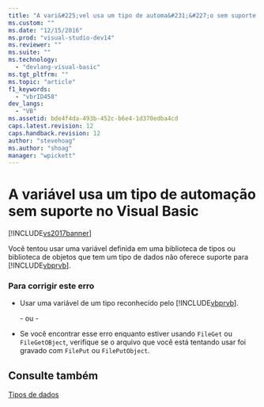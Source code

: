 ```yaml
---
title: "A vari&#225;vel usa um tipo de automa&#231;&#227;o sem suporte no Visual Basic | Microsoft Docs"
ms.custom: ""
ms.date: "12/15/2016"
ms.prod: "visual-studio-dev14"
ms.reviewer: ""
ms.suite: ""
ms.technology: 
  - "devlang-visual-basic"
ms.tgt_pltfrm: ""
ms.topic: "article"
f1_keywords: 
  - "vbrID458"
dev_langs: 
  - "VB"
ms.assetid: bde4f4da-493b-452c-b6e4-1d370edba4cd
caps.latest.revision: 12
caps.handback.revision: 12
author: "stevehoag"
ms.author: "shoag"
manager: "wpickett"
---
```

# A vari&#225;vel usa um tipo de automa&#231;&#227;o sem suporte no Visual Basic
[!INCLUDE[vs2017banner](../../../csharp/includes/vs2017banner.md)]

Você tentou usar uma variável definida em uma biblioteca de tipos ou biblioteca de objetos que tem um tipo de dados não oferece suporte para [!INCLUDE[vbprvb](../../../csharp/programming-guide/concepts/linq/includes/vbprvb_md.md)].  
  
### Para corrigir este erro  
  
-   Usar uma variável de um tipo reconhecido pelo [!INCLUDE[vbprvb](../../../csharp/programming-guide/concepts/linq/includes/vbprvb_md.md)].  
  
     \- ou \-  
  
-   Se você encontrar esse erro enquanto estiver usando `FileGet` ou `FileGetOBject`, verifique se o arquivo que você está tentando usar foi gravado com `FilePut` ou `FilePutObject`.  
  
## Consulte também  
 [Tipos de dados](../../../visual-basic/language-reference/data-types/data-type-summary.md)